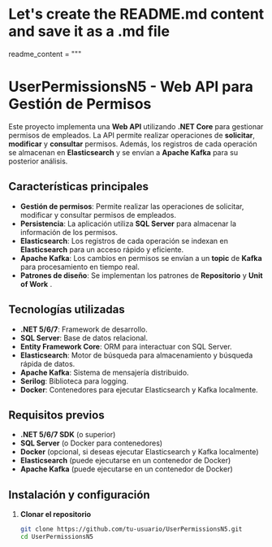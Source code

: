 # Let's create the README.md content and save it as a .md file

readme_content = """
# **UserPermissionsN5 - Web API para Gestión de Permisos**

Este proyecto implementa una **Web API** utilizando **.NET Core** para gestionar permisos de empleados. La API permite realizar operaciones de **solicitar**, **modificar** y **consultar** permisos. Además, los registros de cada operación se almacenan en **Elasticsearch** y se envían a **Apache Kafka** para su posterior análisis.

## **Características principales**

- **Gestión de permisos**: Permite realizar las operaciones de solicitar, modificar y consultar permisos de empleados.
- **Persistencia**: La aplicación utiliza **SQL Server** para almacenar la información de los permisos.
- **Elasticsearch**: Los registros de cada operación se indexan en **Elasticsearch** para un acceso rápido y eficiente.
- **Apache Kafka**: Los cambios en permisos se envían a un **topic** de **Kafka** para procesamiento en tiempo real.
- **Patrones de diseño**: Se implementan los patrones de **Repositorio** y **Unit of Work** .

## **Tecnologías utilizadas**

- **.NET 5/6/7**: Framework de desarrollo.
- **SQL Server**: Base de datos relacional.
- **Entity Framework Core**: ORM para interactuar con SQL Server.
- **Elasticsearch**: Motor de búsqueda para almacenamiento y búsqueda rápida de datos.
- **Apache Kafka**: Sistema de mensajería distribuido.
- **Serilog**: Biblioteca para logging.
- **Docker**: Contenedores para ejecutar Elasticsearch y Kafka localmente.

## **Requisitos previos**

- **.NET 5/6/7 SDK** (o superior)
- **SQL Server** (o Docker para contenedores)
- **Docker** (opcional, si deseas ejecutar Elasticsearch y Kafka localmente)
- **Elasticsearch** (puede ejecutarse en un contenedor de Docker)
- **Apache Kafka** (puede ejecutarse en un contenedor de Docker)

## **Instalación y configuración**

1. **Clonar el repositorio**

   ```bash
   git clone https://github.com/tu-usuario/UserPermissionsN5.git
   cd UserPermissionsN5
